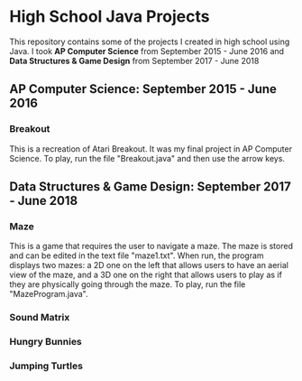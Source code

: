 # High School Java Projects
This repository contains some of the projects I created in high school using Java.
I took **AP Computer Science** from September 2015 - June 2016 and **Data Structures & Game Design** from September 2017 - June 2018

## AP Computer Science: September 2015 - June 2016

### Breakout
This is a recreation of Atari Breakout. It was my final project in AP Computer Science. To play, run the file "Breakout.java" and then use the arrow keys.

## Data Structures & Game Design: September 2017 - June 2018

### Maze
This is a game that requires the user to navigate a maze. The maze is stored and can be edited in the text file "maze1.txt". When run, the program displays two mazes: a 2D one on the left that allows users to have an aerial view of the maze, and a 3D one on the right that allows users to play as if they are physically going through the maze. To play, run the file "MazeProgram.java".

### Sound Matrix

### Hungry Bunnies

### Jumping Turtles
